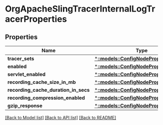 # OrgApacheSlingTracerInternalLogTracerProperties

## Properties
Name | Type | Description | Notes
------------ | ------------- | ------------- | -------------
**tracer_sets** | [***::models::ConfigNodePropertyArray**](configNodePropertyArray.md) |  | [optional] 
**enabled** | [***::models::ConfigNodePropertyBoolean**](configNodePropertyBoolean.md) |  | [optional] 
**servlet_enabled** | [***::models::ConfigNodePropertyBoolean**](configNodePropertyBoolean.md) |  | [optional] 
**recording_cache_size_in_mb** | [***::models::ConfigNodePropertyInteger**](configNodePropertyInteger.md) |  | [optional] 
**recording_cache_duration_in_secs** | [***::models::ConfigNodePropertyInteger**](configNodePropertyInteger.md) |  | [optional] 
**recording_compression_enabled** | [***::models::ConfigNodePropertyBoolean**](configNodePropertyBoolean.md) |  | [optional] 
**gzip_response** | [***::models::ConfigNodePropertyBoolean**](configNodePropertyBoolean.md) |  | [optional] 

[[Back to Model list]](../README.md#documentation-for-models) [[Back to API list]](../README.md#documentation-for-api-endpoints) [[Back to README]](../README.md)


